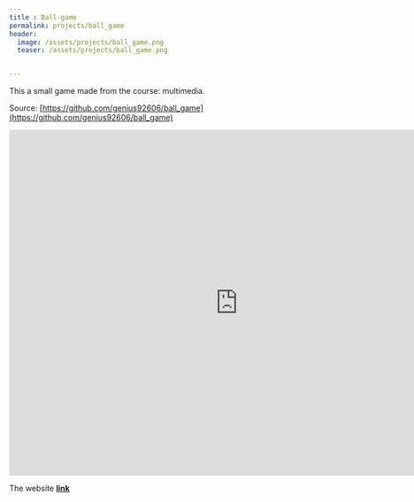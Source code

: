 ```yaml
---
title : Ball-game
permalink: projects/ball_game
header:
  image: /assets/projects/ball_game.png
  teaser: /assets/projects/ball_game.png


---
```


This a small game made from the course: multimedia.

Source: [https://github.com/genius92606/ball_game](https://github.com/genius92606/ball_game)



<iframe src="https://genius92606.github.io/ball_game/" style="width:825px; height:625px;" frameborder="0"></iframe>

The website [**link**](https://genius92606.github.io/ball_game/)